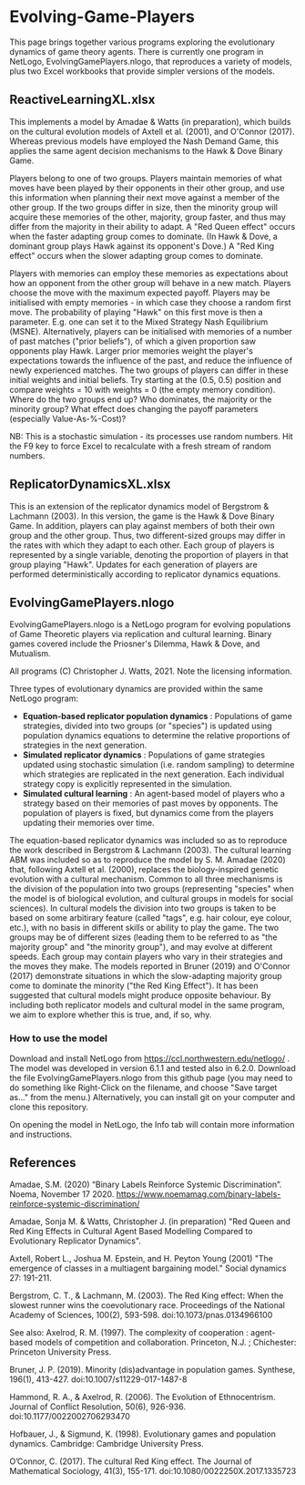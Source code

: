 # Evolving-Game-Players

This page brings together various programs exploring the evolutionary dynamics of game theory agents. There is currently one program in NetLogo, EvolvingGamePlayers.nlogo, that reproduces a variety of models, plus two Excel workbooks that provide simpler versions of the models.

## ReactiveLearningXL.xlsx

This implements a model by Amadae & Watts (in preparation), which builds on the cultural evolution models of Axtell et al. (2001), and O'Connor (2017). Whereas previous models have employed the Nash Demand Game, this applies the same agent decision mechanisms to the Hawk & Dove Binary Game.

Players belong to one of two groups. Players maintain memories of what moves have been played by their opponents in their other group, and use this information when planning their next move against a member of the other group. If the two groups differ in size, then the minority group will acquire these memories of the other, majority, group faster, and thus may differ from the majority in their ability to adapt. A "Red Queen effect" occurs when the faster adapting group comes to dominate. (In Hawk & Dove, a dominant group plays Hawk against its opponent's Dove.) A "Red King effect" occurs when the slower adapting group comes to dominate.

Players with memories can employ these memories as expectations about how an opponent from the other group will behave in a new match. Players choose the move with the maximum expected payoff. Players may be initialised with empty memories - in which case they choose a random first move. The probability of playing "Hawk" on this first move is then a parameter. E.g. one can set it to the Mixed Strategy Nash Equilibrium (MSNE). Alternatively, players can be initialised with memories of a number of past matches ("prior beliefs"), of which a given proportion saw opponents play Hawk. Larger prior memories weight the player's expectations towards the influence of the past, and reduce the influence of newly experienced matches. The two groups of players can differ in these initial weights and initial beliefs. Try starting at the (0.5, 0.5) position and compare weights = 10 with weights = 0 (the empty memory condition). Where do the two groups end up? Who dominates, the majority or the minority group? What effect does changing the payoff parameters (especially Value-As-%-Cost)?

NB: This is a stochastic simulation - its processes use random numbers. Hit the F9 key to force Excel to recalculate with a fresh stream of random numbers.

## ReplicatorDynamicsXL.xlsx

This is an extension of the replicator dynamics model of Bergstrom & Lachmann (2003). In this version, the game is the Hawk & Dove Binary Game. In addition, players can play against members of both their own group and the other group. Thus, two different-sized groups may differ in the rates with which they adapt to each other. Each group of players is represented by a single variable, denoting the proportion of players in that group playing "Hawk". Updates for each generation of players are performed deterministically according to replicator dynamics equations. 

## EvolvingGamePlayers.nlogo

EvolvingGamePlayers.nlogo is a NetLogo program for evolving populations of Game Theoretic players via replication and cultural learning.
Binary games covered include the Priosner's Dilemma, Hawk & Dove, and Mutualism. 

All programs (C) Christopher J. Watts, 2021. Note the licensing information.

Three types of evolutionary dynamics are provided within the same NetLogo program:
* __Equation-based replicator population dynamics__ : Populations of game strategies, divided into two groups (or "species") is updated using population dynamics equations to determine the relative proportions of strategies in the next generation.
* __Simulated replicator dynamics__ : Populations of game strategies updated using stochastic simulation (i.e. random sampling) to determine which strategies are replicated in the next generation. Each individual strategy copy is explicitly represented in the simulation. 
* __Simulated cultural learning__ : An agent-based model of players who a strategy based on their memories of past moves by opponents. The population of players is fixed, but dynamics come from the players updating their memories over time.

The equation-based replicator dynamics was included so as to reproduce the work described in Bergstrom & Lachmann (2003). The cultural learning ABM was included so as to reproduce the model by S. M. Amadae (2020) that, following Axtell et al. (2000), replaces the biology-inspired genetic evolution with a cultural mechanism. Common to all three mechanisms is the division of the population into two groups (representing "species" when the model is of biological evolution, and cultural groups in models for social sciences). In cultural models the division into two groups is taken to be based on some arbitirary feature (called "tags", e.g. hair colour, eye colour, etc.), with no basis in different skills or ability to play the game. The two groups may be of different sizes (leading them to be referred to as "the majority group" and "the minority group"), and may evolve at different speeds. Each group may contain players who vary in their strategies and the moves they make. The models reported in Bruner (2019) and O'Connor (2017) demonstrate situations in which the slow-adapting majority group come to dominate the minority ("the Red King Effect"). It has been suggested that cultural models might produce opposite behaviour. By including both replicator models and cultural model in the same program, we aim to explore whether this is true, and, if so, why. 

### How to use the model
Download and install NetLogo from https://ccl.northwestern.edu/netlogo/ . The model was developed in version 6.1.1 and tested also in 6.2.0.
Download the file EvolvingGamePlayers.nlogo from this github page (you may need to do something like Right-Click on the filename, and choose "Save target as..." from the menu.) Alternatively, you can install git on your computer and clone this repository.

On opening the model in NetLogo, the Info tab will contain more information and instructions.

## References
Amadae, S.M. (2020) “Binary Labels Reinforce Systemic Discrimination”. Noema, November 17 2020. https://www.noemamag.com/binary-labels-reinforce-systemic-discrimination/

Amadae, Sonja M. & Watts, Christopher J. (in preparation) "Red Queen and Red King Effects in Cultural Agent Based Modelling Compared to Evolutionary Replicator Dynamics".

Axtell, Robert L., Joshua M. Epstein, and H. Peyton Young (2001) "The emergence of
classes in a multiagent bargaining model." Social dynamics 27: 191-211.

Bergstrom, C. T., & Lachmann, M. (2003). The Red King effect: When the slowest runner wins the coevolutionary race. Proceedings of the National Academy of Sciences, 100(2), 593-598. doi:10.1073/pnas.0134966100

See also:
Axelrod, R. M. (1997). The complexity of cooperation : agent-based models of competition and collaboration. Princeton, N.J. ; Chichester: Princeton University Press.

Bruner, J. P. (2019). Minority (dis)advantage in population games. Synthese, 196(1), 413-427. doi:10.1007/s11229-017-1487-8

Hammond, R. A., & Axelrod, R. (2006). The Evolution of Ethnocentrism. Journal of Conflict Resolution, 50(6), 926-936. doi:10.1177/0022002706293470

Hofbauer, J., & Sigmund, K. (1998). Evolutionary games and population dynamics. Cambridge: Cambridge University Press.

O’Connor, C. (2017). The cultural Red King effect. The Journal of Mathematical Sociology, 41(3), 155-171. doi:10.1080/0022250X.2017.1335723

